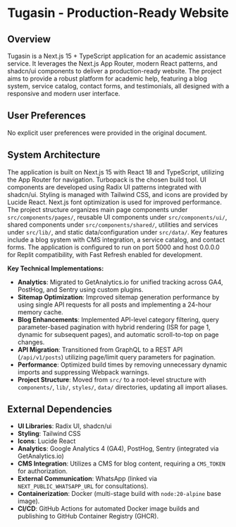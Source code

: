 # Tugasin - Production-Ready Website

## Overview
Tugasin is a Next.js 15 + TypeScript application for an academic assistance service. It leverages the Next.js App Router, modern React patterns, and shadcn/ui components to deliver a production-ready website. The project aims to provide a robust platform for academic help, featuring a blog system, service catalog, contact forms, and testimonials, all designed with a responsive and modern user interface.

## User Preferences
No explicit user preferences were provided in the original document.

## System Architecture
The application is built on Next.js 15 with React 18 and TypeScript, utilizing the App Router for navigation. Turbopack is the chosen build tool. UI components are developed using Radix UI patterns integrated with shadcn/ui. Styling is managed with Tailwind CSS, and icons are provided by Lucide React. Next.js font optimization is used for improved performance. The project structure organizes main page components under `src/components/pages/`, reusable UI components under `src/components/ui/`, shared components under `src/components/shared/`, utilities and services under `src/lib/`, and static data/configuration under `src/data/`. Key features include a blog system with CMS integration, a service catalog, and contact forms. The application is configured to run on port 5000 and host 0.0.0.0 for Replit compatibility, with Fast Refresh enabled for development.

**Key Technical Implementations:**
- **Analytics**: Migrated to GetAnalytics.io for unified tracking across GA4, PostHog, and Sentry using custom plugins.
- **Sitemap Optimization**: Improved sitemap generation performance by using single API requests for all posts and implementing a 24-hour memory cache.
- **Blog Enhancements**: Implemented API-level category filtering, query parameter-based pagination with hybrid rendering (ISR for page 1, dynamic for subsequent pages), and automatic scroll-to-top on page changes.
- **API Migration**: Transitioned from GraphQL to a REST API (`/api/v1/posts`) utilizing page/limit query parameters for pagination.
- **Performance**: Optimized build times by removing unnecessary dynamic imports and suppressing Webpack warnings.
- **Project Structure**: Moved from `src/` to a root-level structure with `components/`, `lib/`, `styles/`, `data/` directories, updating all import aliases.

## External Dependencies
- **UI Libraries**: Radix UI, shadcn/ui
- **Styling**: Tailwind CSS
- **Icons**: Lucide React
- **Analytics**: Google Analytics 4 (GA4), PostHog, Sentry (integrated via GetAnalytics.io)
- **CMS Integration**: Utilizes a CMS for blog content, requiring a `CMS_TOKEN` for authorization.
- **External Communication**: WhatsApp (linked via `NEXT_PUBLIC_WHATSAPP_URL` for consultations).
- **Containerization**: Docker (multi-stage build with `node:20-alpine` base image).
- **CI/CD**: GitHub Actions for automated Docker image builds and publishing to GitHub Container Registry (GHCR).